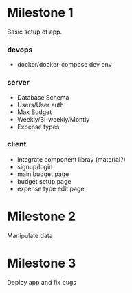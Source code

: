 # Milestone 1

Basic setup of app.

### devops

- docker/docker-compose dev env

### server

- Database Schema
- Users/User auth
- Max Budget
- Weekly/Bi-weekly/Montly
- Expense types

### client

- integrate component libray (material?)
- signup/login
- main budget page
- budget setup page
- expense type edit page

# Milestone 2

Manipulate data

# Milestone 3

Deploy app and fix bugs
